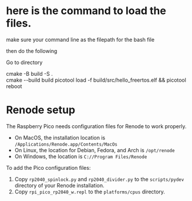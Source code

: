 # here is the command to load the files.

make sure your command line as the filepath for the bash file

then do the following

Go to directory 

cmake -B build -S .  
cmake --build build 
picotool load -f build/src/hello_freertos.elf && picotool reboot 


# Renode setup

The Raspberry Pico needs configuration files for Renode to work properly.

* On MacOS, the installation location is `/Applications/Renode.app/Contents/MacOs`
* On Linux, the location for Debian, Fedora, and Arch is `/opt/renode`
* On Windows, the location is `C://Program Files/Renode`

To add the Pico configuration files:
1. Copy `rp2040_spinlock.py` and `rp2040_divider.py` to the `scripts/pydev` directory of your Renode installation.
1. Copy `rpi_pico_rp2040_w.repl` to the `platforms/cpus` directory.
